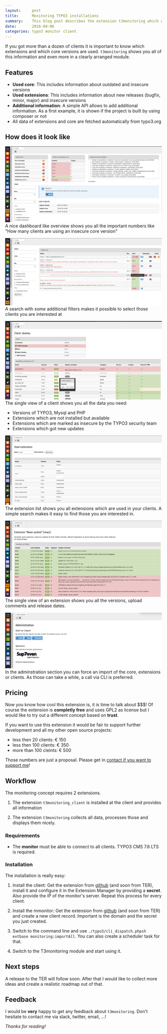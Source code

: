 ```yaml
---
layout:     post
title:      Monitoring TYPO3 installations
summary:    This blog post describes the extension t3monitoring which enables you to monitor all of your clients
date:       2016-04-06
categories: typo3 monitor client
---
```

If you got more than a dozen of clients it is important to know which extensions and which core versions are used. 
`t3monitoring` shows you all of this information and even more in a clearly arranged module.
<!--more-->

## Features

- **Used core**: This includes information about outdated and insecure versions
- **Used extensions**: This includes information about new releases (bugfix, minor, major) and insecure versions
- **Additional information**: A simple API allows to add additional information. As a first example, it is shown if the project is built by using composer or not
- All data of extensions and core are fetched automatically from typo3.org

## How does it look like

![T3monitor Overview](/assets/t3monitor/index.png)
A nice dashboard like overview shows you all the important numbers like "How many clients are using an insecure core version"

![T3monitor Search](/assets/t3monitor/client-list.png)
A search with some additional filters makes it possible to select those clients you are interested at

![T3monitor Client](/assets/t3monitor/client-single.png)
The single view of a client shows you all the data you need:

- Versions of TYPO3, Mysql and PHP
- Extensions which are not installed but available
- Extensions which are marked as insecure by the TYPO3 security team
- Extensions which got new updates

![T3monitor Extension list](/assets/t3monitor/extension-list.png)
The extension list shows you all extensions which are used in your clients. A simple search makes it easy to find those you are interested in.

![T3monitor Extension single view](/assets/t3monitor/extension-show.png)
The single view of an extension shows you all the versions, upload comments and release dates.

![T3monitor Administration](/assets/t3monitor/administration.png)
In the adminstration section you can force an import of the core, extensions or clients. As those can take a while, a call via CLI is preferred.

## Pricing

Now you know how cool this extension is, it is time to talk about $$$! 
Of course the extension is **completly free** and uses GPL2 as license but I would like to try out a different concept based on **trust**.

If you want to use this extension it would be fair to support further development and all my other open source projects:

- less then 20 clients: € 150
- less then 100 clients: € 350
- more than 100 cleints: € 500

Those numbers are just a proposal. Please get in [contact if you want to support me](mailto:georg.ringer@gmail.com)!

## Workflow

The monitoring concept requires 2 extensions. 

1) The extension `t3monitoring_client` is installed at the client and provides all information

2) The extension `t3monitoring` collects all data, processes those and displays them nicely.

### Requirements

- The **monitor** must be able to connect to all clients. TYPO3 CMS 7.6 LTS is required.

### Installation

The installation is really easy:

1) Install the client: Get the extension from [github](https://github.com/georgringer/t3monitoring_client) (and soon from TER), install it and configure it in the Extension Manager by providing a **secret**. Also provide the IP of the monitor's server. Repeat this process for every client.

2) Install the mmonitor: Get the extension from [github](https://github.com/georgringer/t3monitoring) (and soon from TER) and create a new client record. Important is the domain and the secret you just created.

3) Switch to the command line and use `./typo3/cli_dispatch.phpsh extbase monitoring:importAll`. You can also create a scheduler task for that.

4) Switch to the T3monitoring module and start using it.

## Next steps

A release to the TER will follow soon. After that I would like to collect more ideas and create a realistic roadmap out of that.

## Feedback

I would be **very** happy to get any feedback about `t3monitoring`. Don't hesitate to contact me via slack, twitter, email, ...! 

*Thanks for reading!*